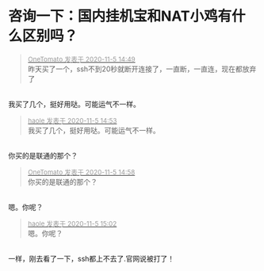 # 咨询一下：国内挂机宝和NAT小鸡有什么区别吗？


<div class="quote"><blockquote><font size="2"><a href="https://www.hostloc.com/forum.php?mod=redirect&amp;goto=findpost&amp;pid=9406670&amp;ptid=762695" target="_blank"><font color="#999999">OneTomato 发表于 2020-11-5 14:49</font></a></font><br />
昨天买了一个，ssh不到20秒就断开连接了，一直断，一直连，现在都放弃了</blockquote></div><br />
我买了几个，挺好用哒。可能运气不一样。

<div class="quote"><blockquote><font size="2"><a href="https://www.hostloc.com/forum.php?mod=redirect&amp;goto=findpost&amp;pid=9406686&amp;ptid=762695" target="_blank"><font color="#999999">haole 发表于 2020-11-5 14:53</font></a></font><br />
我买了几个，挺好用哒。可能运气不一样。</blockquote></div><br />
你买的是联通的那个？

<div class="quote"><blockquote><font size="2"><a href="https://www.hostloc.com/forum.php?mod=redirect&amp;goto=findpost&amp;pid=9406713&amp;ptid=762695" target="_blank"><font color="#999999">OneTomato 发表于 2020-11-5 14:58</font></a></font><br />
你买的是联通的那个？</blockquote></div><br />
嗯。你呢？

<div class="quote"><blockquote><font size="2"><a href="https://www.hostloc.com/forum.php?mod=redirect&amp;goto=findpost&amp;pid=9406733&amp;ptid=762695" target="_blank"><font color="#999999">haole 发表于 2020-11-5 15:02</font></a></font><br />
嗯。你呢？</blockquote></div><br />
一样，刚去看了一下，ssh都上不去了.官网说被打了！
